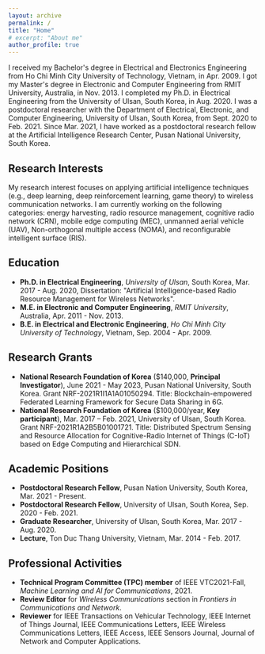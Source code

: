 ```yaml
---
layout: archive
permalink: /
title: "Home"
# excerpt: "About me"
author_profile: true
---
```


I received my Bachelor's degree in Electrical and Electronics Engineering from Ho Chi Minh City University of Technology, Vietnam, in Apr. 2009. I got my Master's degree in Electronic and Computer Engineering from RMIT University, Australia, in Nov. 2013. I completed my Ph.D. in Electrical Engineering from the University of Ulsan, South Korea, in Aug. 2020. I was a postdoctoral researcher with the Department of Electrical, Electronic, and Computer Engineering, University of Ulsan, South Korea, from Sept. 2020 to Feb. 2021. Since Mar. 2021, I have worked as a postdoctoral research fellow at the Artificial Intelligence Research Center, Pusan National University, South Korea.


## Research Interests

My research interest focuses on applying artificial intelligence techniques (e.g., deep learning, deep reinforcement learning, game theory) to wireless communication networks. I am currently working on the following categories: energy harvesting,  radio resource management, cognitive radio network (CRN), mobile edge computing (MEC), unmanned aerial vehicle (UAV), Non-orthogonal multiple access (NOMA), and reconfigurable intelligent surface (RIS).


## Education

- **Ph.D. in Electrical Engineering**, _University of Ulsan_, South Korea, Mar. 2017 - Aug. 2020, Dissertation: "Artificial Intelligence-based Radio Resource Management for Wireless Networks".
- **M.E. in Electronic and Computer Engineering**, _RMIT University_, Australia, Apr. 2011 - Nov. 2013.
- **B.E. in Electrical and Electronic Engineering**, _Ho Chi Minh City University of Technology_, Vietnam, Sep. 2004 - Apr. 2009.


## Research Grants

- **National Research Foundation of Korea** ($140,000, **Principal Investigator**), June 2021 - May 2023, Pusan National University, South Korea. Grant NRF-2021R1I1A1A01050294. Title: Blockchain-empowered Federated Learning Framework for Secure Data Sharing in 6G.
- **National Research Foundation of Korea** ($100,000/year, **Key participant**), Mar. 2017 – Feb. 2021, University of Ulsan, South Korea. Grant NRF-2021R1A2B5B01001721. Title: Distributed Spectrum Sensing and Resource Allocation for Cognitive-Radio Internet of Things (C-IoT) based on Edge Computing and Hierarchical SDN.


## Academic Positions

- **Postdoctoral Research Fellow**, Pusan Nation University, South Korea, Mar. 2021 - Present.
- **Postdoctoral Research Fellow**, University of Ulsan, South Korea, Sep. 2020 - Feb. 2021.
- **Graduate Researcher**, University of Ulsan, South Korea, Mar. 2017 - Aug. 2020.
- **Lecture**, Ton Duc Thang University, Vietnam, Mar. 2014 - Feb. 2017.


## Professional Activities

- **Technical Program Committee (TPC) member** of IEEE VTC2021-Fall, _Machine Learning and AI for Communications_, 2021.
- **Review Editor** for _Wireless Communications_ section in _Frontiers in Communications and Network_.
- **Reviewer** for IEEE Transactions on Vehicular Technology, IEEE Internet of Things Journal, IEEE Communications Letters, IEEE Wireless Communications Letters, IEEE Access, IEEE Sensors Journal, Journal of Network and Computer Applications.
